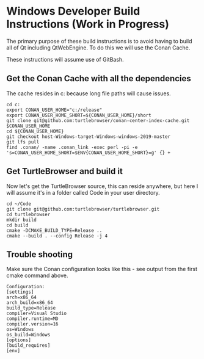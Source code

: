 # Windows Developer Build Instructions (Work in Progress)

The primary purpose of these build instructions is to avoid having to build all of Qt including QtWebEngine.
To do this we will use the Conan Cache.

These instructions will assume use of GitBash.

## Get the Conan Cache with all the dependencies

The cache resides in c: because long file paths will cause issues.

~~~
cd c:
export CONAN_USER_HOME="c:/release"
export CONAN_USER_HOME_SHORT=${CONAN_USER_HOME}/short
git clone git@github.com:turtlebrowser/conan-center-index-cache.git $CONAN_USER_HOME
cd ${CONAN_USER_HOME}
git checkout host-Windows-target-Windows-windows-2019-master
git lfs pull
find .conan/ -name .conan_link -exec perl -pi -e 's=CONAN_USER_HOME_SHORT=$ENV{CONAN_USER_HOME_SHORT}=g' {} +
~~~

## Get TurtleBrowser and build it

Now let's get the TurtleBrowser source, this can reside anywhere, but here I will assume it's in a folder called Code in your user directory.

~~~
cd ~/Code
git clone git@github.com:turtlebrowser/turtlebrowser.git
cd turtlebrowser
mkdir build
cd build
cmake -DCMAKE_BUILD_TYPE=Release ..
cmake --build . --config Release -j 4
~~~

## Trouble shooting

Make sure the Conan configuration looks like this - see output from the first cmake command above.
~~~
Configuration:
[settings]
arch=x86_64
arch_build=x86_64
build_type=Release
compiler=Visual Studio
compiler.runtime=MD
compiler.version=16
os=Windows
os_build=Windows
[options]
[build_requires]
[env]
~~~
